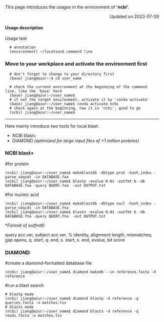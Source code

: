 
This page introduces the usages in the environment of **'ncbi'**.

<p align="right"> Updated on 2023-07-28 </p>

#### Usage description
Usage text 
```
  # annotation
  (environment) ~/location$ command line
```


### Move to your workplace and activate the environment first
```
  # don't forget to change to your directory first
  (base) jiang@azur:~$ cd user_name
  
  # check the current environment at the beginning of the command line, like the 'base' here
  (base) jiang@azur:~/user_name$
  # if not the target environment, activate it by 'conda activate'
  (base) jiang@azur:~/user_name$ conda activate ncbi
  # check again at the beginning, now it is 'ncbi', good to go
  (ncbi) jiang@azur:~/user_name$ 
```
---
Here mainly introduce two tools for local blast:
- NCBI blast+
- DIAMOND  *(optimized for large input files of >1 million proteins)*


### NCBI blast+
#for protein
```
(ncbi) jiang@azur:~/user_name$ makeblastdb -dbtype prot -hash_index -parse_seqids -in DATABASE.faa
(ncbi) jiang@azur:~/user_name$ blastp -evalue 0.01 -outfmt 6 -db DATABASE.faa -query QUERY.faa  -out OUTPUT.txt 
```
#for nucleic acid
```
(ncbi) jiang@azur:~/user_name$ makeblastdb -dbtype nucl -hash_index -parse_seqids -in DATABASE.fna
(ncbi) jiang@azur:~/user_name$ blastn -evalue 0.01 -outfmt 6 -db DATABASE.fna -query QUERY.fna  -out OUTPUT.txt 
```
**Format of outfmt6:*

query acc.ver, subject acc.ver, % identity, alignment length, mismatches, gap opens, q. start, q. end, s. start, s. end, evalue, bit score


### DIAMOND
#create a diamond-formatted database file
```
(ncbi) jiang@azur:~/user_name$ diamond makedb --in reference.fasta -d reference
```
#run a blast search 
```
# blastp mode
(ncbi) jiang@azur:~/user_name$ diamond blastp -d reference -q queries.fasta -o matches.tsv
# blastx mode
(ncbi) jiang@azur:~/user_name$ diamond blastx -d reference -q reads.fasta -o matches.tsv
```
